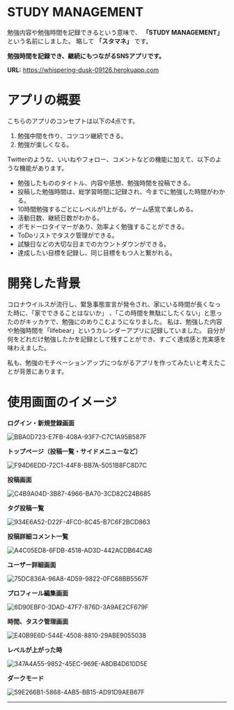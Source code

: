 # STUDY MANAGEMENT

勉強内容や勉強時間を記録できるという意味で、 **「STUDY MANAGEMENT」** という名前にしました。
略して **「スタマネ」** です。

**勉強時間を記録でき、継続にもつながるSNSアプリです。**

**URL:** https://whispering-dusk-09126.herokuapp.com

# アプリの概要

こちらのアプリのコンセプトは以下の4点です。

1. 勉強中間を作り、コツコツ継続できる。
2. 勉強が楽しくなる。

Twitterのような、いいねやフォロー、コメントなどの機能に加えて、以下のような機能があります。

* 勉強したもののタイトル、内容や感想、勉強時間を投稿できる。
* 投稿した勉強時間は、総学習時間に記録され、今までに勉強した時間がわかる。
* 10時間勉強するごとにレベルが1上がる。ゲーム感覚で楽しめる。
* 活動日数、継続日数がわかる。
* ポモドーロタイマーがあり、効率よく勉強することができる。
* ToDoリストでタスク管理ができる。
* 試験日などの大切な日までのカウントダウンができる。
* 達成したい目標を記録し、同じ目標をもつ人と繋がれる。

# 開発した背景

コロナウイルスが流行し、緊急事態宣言が発令され、家にいる時間が長くなった時に、「家でできることはないか」
、「この時間を無駄にしたくない」と思ったのがキッカケで、勉強にのめりこむようになりました。
私は、勉強した内容や勉強時間を「lifebear」というカレンダーアプリに記録していました。
自分が何をどれだけ勉強したかを記録として残すことができ、すごく達成感と充実感を味わえました。

私も、勉強のモチベーションアップにつながるアプリを作ってみたいと考えたことが背景にあります。

# 使用画面のイメージ
   
   **ログイン・新規登録画面**
   
  ![BBA0D723-E7FB-408A-93F7-C7C1A95B587F](https://user-images.githubusercontent.com/90256385/146677284-df2142e1-5554-4003-8c0c-305b9f8cd983.jpeg)
  
  
  **トップページ（投稿一覧・サイドメニューなど）**
  
  ![F94D6EDD-72C1-44F8-BB7A-5051B8FC8D7C](https://user-images.githubusercontent.com/90256385/146677364-3efa9532-73e3-4385-a185-af9fe54dd234.jpeg)
  
  
  **投稿画面**
  
  ![C4B9A04D-3B87-4966-BA70-3CD82C24B685](https://user-images.githubusercontent.com/90256385/146680723-034d671e-42e1-40de-98e8-bc5d168dcaf6.jpeg)
  
  
  **タグ投稿一覧**
  
  ![934E6A52-D22F-4FC0-8C45-B7C6F2BCD863](https://user-images.githubusercontent.com/90256385/146680783-5f456344-6da8-42a0-8901-a9287c95fb3f.jpeg)
  
  
  **投稿詳細コメント一覧**
  
  ![A4C05ED8-6FDB-4518-AD3D-442ACDB64CAB](https://user-images.githubusercontent.com/90256385/146680850-baf862ef-14b3-4d20-9ac1-0dca02369b7b.jpeg)
  
  
  **ユーザー詳細画面**
  
  ![75DC836A-96A8-4D59-9822-0FC68BB5567F](https://user-images.githubusercontent.com/90256385/146680914-eee64845-8c31-4802-8b8e-f35ad6b4a70d.jpeg)
  
  
  **プロフィール編集画面**
  
  ![6D90EBF0-3DAD-47F7-876D-3A9AE2CF679F](https://user-images.githubusercontent.com/90256385/146680977-4377bc19-8267-44ba-a48c-ff56b1bf7ab3.jpeg)
  
  
  **時間、タスク管理画面**
  
  ![E40B9E6D-544E-4508-8810-29ABE9055038](https://user-images.githubusercontent.com/90256385/146681062-6ca44906-433d-4816-86fc-3018b309cb0c.jpeg)
  
  
  **レベルが上がった時**
  
  ![347A4A55-9852-45EC-969E-A8DB4D610D5E](https://user-images.githubusercontent.com/90256385/146681225-5e4934e9-1199-4491-a56c-224e849f32c3.jpeg)
  
  
  **ダークモード**
  
  ![59E266B1-5868-4AB5-BB15-AD91D9AEB67F](https://user-images.githubusercontent.com/90256385/146681238-06753e9a-ebcb-4d8e-9285-b19f2239b83e.jpeg)
  
  
  
  


  
  
  
  ****